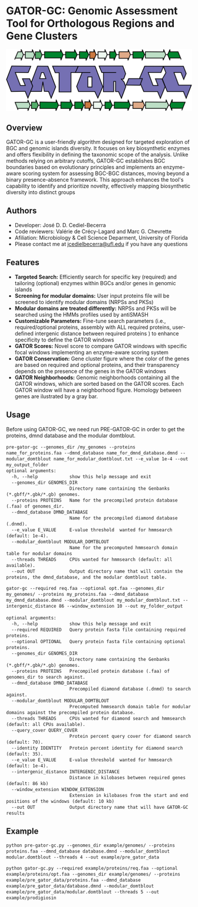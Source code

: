 # GATOR-GC: Genomic Assessment Tool for Orthologous Regions and Gene Clusters
<img src="images/gator_gc_logo.jpg">

## Overview

GATOR-GC is a user-friendly algorithm designed for targeted exploration of BGC and genomic islands diversity. It focuses on key biosynthetic enzymes and offers flexibility in defining the taxonomic scope of the analysis. Unlike methods relying on arbitrary cutoffs, GATOR-GC establishes BGC boundaries based on evolutionary principles and implements an enzyme-aware scoring system for assessing BGC-BGC distances, moving beyond a binary presence-absence framework. This approach enhances the tool's capability to identify and prioritize novelty, effectively mapping biosynthetic diversity into distinct groups

## Authors

- Developer: José D. D. Cediel-Becerra
- Code reviewers: Valérie de Crécy-Lagard and Marc G. Chevrette
- Afiliation: Microbiology & Cell Science Deparment, University of Florida
- Please contact me at jcedielbecerra@ufl.edu if you have any questions

## Features

- **Targeted Search:** Efficiently search for specific key (required) and tailoring (optional) enzymes within BGCs and/or genes in genomic islands
- **Screening for modular domains:** User input proteins file will be screened to identify modular domains (NRPSs and PKSs)
- **Modular domains are treated differently:** NRPSs and PKSs will be searched using the HMMs profiles used by antiSMASH
- **Customizable Parameters:** Fine-tune search parameters (i.e., required/optional proteins, assembly with ALL required proteins, user-defined intergenic distance between required proteins ) to enhance specificity to define the GATOR windows
- **GATOR Scores:** Novel score to compare GATOR windows with specific focal windows implementing an enzyme-aware scoring system 
- **GATOR Conservation:** Gene cluster figure where the color of the genes are based on required and optional proteins, and their transparency depends on the  presence of the genes in the GATOR windows 
- **GATOR Neighborhoods:** Genomic neighborhoods containing all the GATOR windows, which are sorted based on the GATOR scores. Each GATOR window will have a neighborhood figure. Homology between genes are ilustrated by a gray bar. 

## Usage
Before using GATOR-GC, we need run PRE-GATOR-GC in order to get the proteins, dmnd database and the modular domtblout.

```
pre-gator-gc --genomes_dir /my_genomes --proteins name_for_proteins.faa --dmnd_database name_for_dmnd_database.dmnd --modular_domtblout name_for_modular_domtblout.txt --e_value 1e-4 --out my_output_folder
optional arguments:
  -h, --help            show this help message and exit
  --genomes_dir GENOMES_DIR
                        Directory name containing the Genbanks (*.gbff/*.gbk/*.gb) genomes.
  --proteins PROTEINS   Name for the precompiled protein database (.faa) of genomes_dir.
  --dmnd_database DMND_DATABASE
                        Name for the precompiled diamond database (.dnmd).
  --e_value E_VALUE     E-value threshold  wanted for hmmsearch (default: 1e-4).
  --modular_domtblout MODULAR_DOMTBLOUT
                        Name for the precomputed hmmsearch domain table for modular domains
  --threads THREADS     CPUs wanted for hmmsearch (default: all available).
  --out OUT             Output directory name that will contain the proteins, the dmnd_database, and the modular domtblout table.
``` 

```
gator-gc --required req.faa --optional opt.faa --genomes_dir my_genomes/ --proteins my_proteins.faa --dmnd_database my_dmnd_database.dmnd --modular_domtblout my_modular_domtblout.txt --intergenic_distance 86 --window_extension 10 --out my_folder_output

optional arguments:
  -h, --help            show this help message and exit
  --required REQUIRED   Query protein fasta file containing required proteins.
  --optional OPTIONAL   Query protein fasta file containing optional proteins.
  --genomes_dir GENOMES_DIR
                        Directory name containing the Genbanks (*.gbff/*.gbk/*.gb) genomes.
  --proteins PROTEINS   Precompiled protein database (.faa) of genomes_dir to search against.
  --dmnd_database DMND_DATABASE
                        Precompiled diamond database (.dnmd) to search against.
  --modular_domtblout MODULAR_DOMTBLOUT
                        Precomputed hmmsearch domain table for modular domains against the precompiled protein database.
  --threads THREADS     CPUs wanted for diamond search and hmmsearch (default: all CPUs available).
  --query_cover QUERY_COVER
                        Protein percent query cover for diamond search (default: 70).
  --identity IDENTITY   Protein percent identity for diamond search (default: 35).
  --e_value E_VALUE     E-value threshold  wanted for hmmsearch (default: 1e-4).
  --intergenic_distance INTERGENIC_DISTANCE
                        Distance in kilobases between required genes (default: 86 kb)
  --window_extension WINDOW_EXTENSION
                        Extension in kilobases from the start and end positions of the windows (default: 10 kb)
  --out OUT             Output directory name that will have GATOR-GC results
```

## Example 

```
python pre-gator-gc.py --genomes_dir example/genomes/ --proteins proteins.faa --dmnd_database database.dmnd --modular_domtblout modular.domtblout --threads 4 --out example/pre_gator_data
```

```
python gator-gc.py --required example/proteins/req.faa --optional example/proteins/opt.faa --genomes_dir example/genomes/ --proteins example/pre_gator_data/proteins.faa --dmnd_database example/pre_gator_data/database.dmnd --modular_domtblout example/pre_gator_data/modular.domtblout --threads 5 --out example/prodigiosin 
```
```
